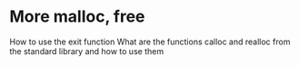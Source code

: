 # More malloc, free
How to use the exit function
What are the functions calloc and realloc from the standard library and how to use them

